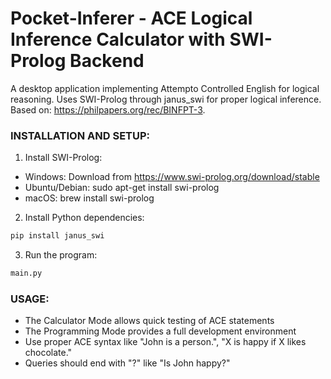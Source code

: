 # Pocket-Inferer - ACE Logical Inference Calculator with SWI-Prolog Backend

A desktop application implementing Attempto Controlled English for logical reasoning. Uses SWI-Prolog through janus_swi for proper logical inference. Based on: https://philpapers.org/rec/BINFPT-3.

### INSTALLATION AND SETUP:

1. Install SWI-Prolog:

- Windows: Download from https://www.swi-prolog.org/download/stable
- Ubuntu/Debian: sudo apt-get install swi-prolog
- macOS: brew install swi-prolog

2. Install Python dependencies:

```bash
pip install janus_swi
```

3. Run the program:

```bash
main.py
```

### USAGE:

- The Calculator Mode allows quick testing of ACE statements
- The Programming Mode provides a full development environment
- Use proper ACE syntax like "John is a person.", "X is happy if X likes chocolate."
- Queries should end with "?" like "Is John happy?"
